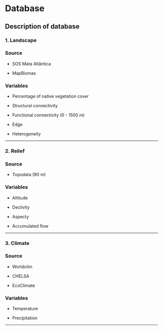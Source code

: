 # Database

## Description of database 

### 1. Landscape

### Source
- SOS Mata Atlântica

- MapBiomas

### Variables
- Percentage of native vegetation cover

- Structural connectivity

- Functional connectivity (0 - 1500 m)

- Edge

- Heterogeneity

---

### 2. Relief

### Source
- Topodata (90 m)

### Variables
- Altitude

- Declivity

- Aspecty

- Accumulated flow

---

### 3. Climate

### Source
- Worldclim

- CHELSA

- EcoClimate

### Variables
- Temperature

- Precipitation


---
